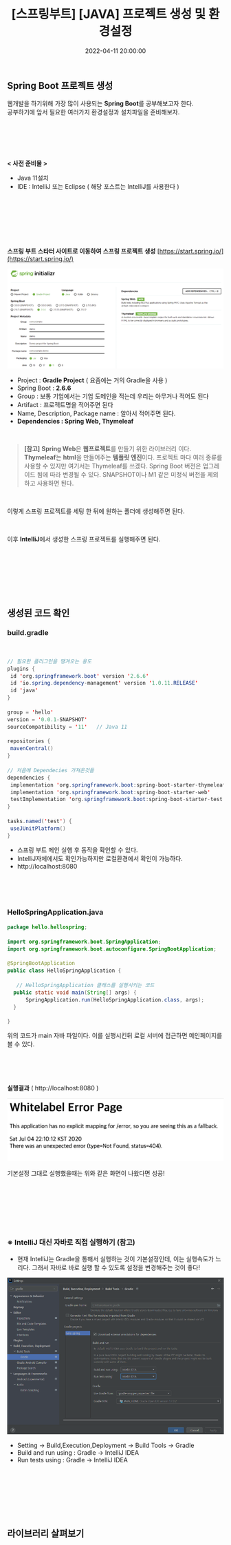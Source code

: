 ﻿---
permalink: /2022-04-11-스프링 입문_프로젝트 환경설정/
title: "[스프링부트] [JAVA] 프로젝트 생성 및 환경설정"
date: 2022-04-11 20:00:00
toc: true
toc_sticky: true
toc_label: "스프링부트"
categories:
- Spring Boot
tags:
- Spring Boot
---

## Spring Boot 프로젝트 생성
웹개발을 하기위해 가장 많이 사용되는 **Spring Boot**를 공부해보고자 한다.  
공부하기에 앞서 필요한 여러가지 환경설정과 설치파일을 준비해보자.
<br><br><br><br><br><br>

**< 사전 준비물 >** 
 - Java 11설치 
 - IDE : IntelliJ 또는 Eclipse ( 해당 포스트는 IntelliJ를 사용한다 )

<br><br><br><br><br><br>

**스프링 부트 스타터 사이트로 이동하여 스프링 프로젝트 생성**
[https://start.spring.io/](https://start.spring.io/)

<p align="center">
<img src="https://github.com/idkim97/idkim97.github.io/blob/master/img/spring_1.png?raw=true">
</p>

 - Project : **Gradle Project** ( 요즘에는 거의 Gradle을 사용 )
 - Spring Boot : **2.6.6** 
 - Group : 보통 기업에서는 기업 도메인을 적는데 우리는 아무거나 적어도 된다
 - Artifact : 프로젝트명을 적어주면 된다
 - Name, Description, Package name : 알아서 적어주면 된다.
 - **Dependencies : Spring Web, Thymeleaf**
 
 <BR>
 

>  **[참고]** 
>   **Spring Web**은 **웹프로젝트**를 만들기 위한 라이브러리 이다.  
>  **Thymeleaf**는 **html**을 만들어주는 **템플릿 엔진**이다. 프로젝트 마다 여러 종류를 사용할 수 있지만 여기서는 Thymeleaf를 쓰겠다.
>  Spring Boot 버전은 업그레이드 됨에 따라 변경될 수 있다. SNAPSHOT이나 M1 같은 미정식 버전을 제외하고 사용하면 된다.

<br>

이렇게 스프링 프로젝트를 세팅 한 뒤에 원하는 폴더에 생성해주면 된다.

<br>

이후 **IntelliJ**에서 생성한 스프링 프로젝트를 실행해주면 된다.

<br><br><br><br><br><br>


## 생성된 코드 확인
 ### build.gradle
 <br>
 
 ```java
 // 필요한 플러그인을 땡겨오는 용도
 plugins {  
  id 'org.springframework.boot' version '2.6.6'  
  id 'io.spring.dependency-management' version '1.0.11.RELEASE'  
  id 'java'  
}  
  
group = 'hello'  
version = '0.0.1-SNAPSHOT'  
sourceCompatibility = '11'   // Java 11
  
repositories {  
  mavenCentral()  
}  
  
// 처음에 Dependecies 가져온것들
dependencies {  
  implementation 'org.springframework.boot:spring-boot-starter-thymeleaf'  
  implementation 'org.springframework.boot:spring-boot-starter-web'  
  testImplementation 'org.springframework.boot:spring-boot-starter-test'  
}  
  
tasks.named('test') {  
  useJUnitPlatform()  
}
```

 - 스프링 부트 메인 실행 후 동작을 확인할 수 있다. 
 - IntelliJ자체에서도 확인가능하지만 로컬환경에서 확인이 가능하다.
 - 
   http://localhost:8080

<br><br><br>


### **HelloSpringApplication.java**

```java
package hello.hellospring;  
  
import org.springframework.boot.SpringApplication;  
import org.springframework.boot.autoconfigure.SpringBootApplication;  
  
@SpringBootApplication  
public class HelloSpringApplication {  
  
   // HelloSpringApplication 클래스를 실행시키는 코드  
  public static void main(String[] args) {  
      SpringApplication.run(HelloSpringApplication.class, args);  
  }  
  
}
```

위의 코드가 main 자바 파일이다. 이를 실행시킨뒤 로컬 서버에 접근하면 메인페이지를 볼 수 있다.

<br><br><br><br>
**실행결과** ( http://localhost:8080 )
<p align="left">
<img src="https://github.com/idkim97/idkim97.github.io/blob/master/img/spring3.png?raw=true">
</p>
기본설정 그대로 실행했을때는 위와 같은 화면이 나왔다면 성공!

<br><br><br><br><br><br>

### ※ IntelliJ 대신 자바로 직접 실행하기 (참고)

 - 현재 IntelliJ는 Gradle을 통해서 실행하는 것이 기본설정인데, 이는 실행속도가 느리다. 그래서 자바로 바로 실행
   할 수 있도록 설정을 변경해주는 것이 좋다!


<p align="center">
<img src="https://github.com/idkim97/idkim97.github.io/blob/master/img/spring2.png?raw=true">
</p>

 - Setting -> Build,Execution,Deployment -> Build Tools -> Gradle
 - Build and run using : Gradle -> IntelliJ IDEA
 - Run tests using : Gradle -> IntelliJ IDEA


<br><br><br><br><br><br>

## 라이브러리 살펴보기
